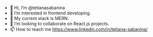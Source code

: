 - 👋 Hi, I’m @tetianasabanina
- 👀 I’m interested in frontend developing.
- 🌱 My current stack is MERN.
- 💞️ I’m looking to collaborate on React.js projects.
- 📫 How to reach me https://www.linkedin.com/in/tetiana-sabanina/

<!---
tetianasabanina/tetianasabanina is a ✨ special ✨ repository because its `README.md` (this file) appears on your GitHub profile.
You can click the Preview link to take a look at your changes.
--->
